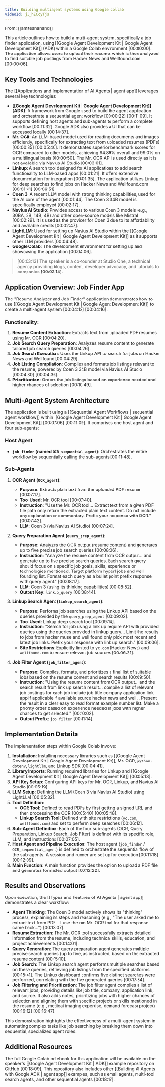 ```yaml
---
title: Building multiagent systems using Google collab
videoId: ji_hECcyTjs
---
```


From: [[amiteshanand]] <br/> 

This article outlines how to build a multi-agent system, specifically a job finder application, using [[Google Agent Development Kit | Google Agent Development Kit]] (ADK) within a Google Colab environment <a class="yt-timestamp" data-t="00:00:00">[00:00:00]</a>. The application allows users to upload their resume, which is then analyzed to find suitable job postings from Hacker News and Wellfound.com <a class="yt-timestamp" data-t="00:00:06">[00:00:06]</a>.

## Key Tools and Technologies

The [[Applications and Implementation of AI Agents | agent app]] leverages several key technologies:

*   **[[Google Agent Development Kit | Google Agent Development Kit]] (ADK)**: A framework from Google used to build the agent application and orchestrate a sequential agent workflow <a class="yt-timestamp" data-t="00:00:22">[00:00:22]</a> <a class="yt-timestamp" data-t="00:11:09">[00:11:09]</a>. It supports defining host agents and sub-agents to perform a complete workflow <a class="yt-timestamp" data-t="00:11:32">[00:11:32]</a>. Google ADK also provides a UI that can be accessed locally <a class="yt-timestamp" data-t="00:14:37">[00:14:37]</a>.
*   **Mr. OCR**: An LLM-based model used for reading documents and images efficiently, specifically for extracting text from uploaded resumes (PDFs) <a class="yt-timestamp" data-t="00:00:35">[00:00:35]</a> <a class="yt-timestamp" data-t="00:05:40">[00:05:40]</a>. It demonstrates superior benchmark scores for OCR compared to other models, achieving 94.89% overall and 99.0% on a multilingual basis <a class="yt-timestamp" data-t="00:00:50">[00:00:50]</a>. The Mr. OCR API is used directly as it is not available via Navius AI Studio <a class="yt-timestamp" data-t="00:03:01">[00:03:01]</a>.
*   **Linkup**: A search tool designed for AI applications to add search functionality to LLM-based apps <a class="yt-timestamp" data-t="00:01:21">[00:01:21]</a>. It offers extensive documentation for integration <a class="yt-timestamp" data-t="00:01:35">[00:01:35]</a>. The application utilizes Linkup for deep searches to find jobs on Hacker News and Wellfound.com <a class="yt-timestamp" data-t="00:01:41">[00:01:41]</a> <a class="yt-timestamp" data-t="00:06:51">[00:06:51]</a>.
*   **Coen 3**: A recent LLM model with strong thinking capabilities, used for the AI core of the agent <a class="yt-timestamp" data-t="00:01:44">[00:01:44]</a>. The Coen 3 34B model is specifically employed <a class="yt-timestamp" data-t="00:02:17">[00:02:17]</a>.
*   **Navius AI Studio**: Provides access to various Coen 3 models (e.g., 30BA, 3B, 14B, 4B) and other open-source models like Mistral <a class="yt-timestamp" data-t="00:02:29">[00:02:29]</a>. It is used as the provider for Coen 3 due to its affordability and available credits <a class="yt-timestamp" data-t="00:02:47">[00:02:47]</a>.
*   **LightLLM**: Used for setting up Navius AI Studio within the [[Google Agent Development Kit | Google Agent Development Kit]] as it supports other LLM providers <a class="yt-timestamp" data-t="00:04:48">[00:04:48]</a>.
*   **Google Colab**: The development environment for setting up and showcasing the application <a class="yt-timestamp" data-t="00:04:06">[00:04:06]</a>.

> [00:03:13] The speaker is a co-founder at Studio One, a technical agency providing blogs, content, developer advocacy, and tutorials to companies <a class="yt-timestamp" data-t="00:03:14">[00:03:14]</a>.

## Application Overview: Job Finder App

The "Resume Analyzer and Job Finder" application demonstrates how to use [[Google Agent Development Kit | Google Agent Development Kit]] to create a multi-agent system <a class="yt-timestamp" data-t="00:04:12">[00:04:12]</a> <a class="yt-timestamp" data-t="00:04:16">[00:04:16]</a>.

### Functionality:
1.  **Resume Content Extraction**: Extracts text from uploaded PDF resumes using Mr. OCR <a class="yt-timestamp" data-t="00:04:20">[00:04:20]</a>.
2.  **Job Search Query Preparation**: Analyzes resume content to generate tailored job search queries <a class="yt-timestamp" data-t="00:04:26">[00:04:26]</a>.
3.  **Job Search Execution**: Uses the Linkup API to search for jobs on Hacker News and Wellfound <a class="yt-timestamp" data-t="00:04:29">[00:04:29]</a>.
4.  **Job Listing Compilation**: Compiles and formats job listings relevant to the resume, powered by Coen 3 34B model via Navius AI Studio <a class="yt-timestamp" data-t="00:04:30">[00:04:30]</a> <a class="yt-timestamp" data-t="00:04:36">[00:04:36]</a>.
5.  **Prioritization**: Orders the job listings based on experience needed and higher chances of selection <a class="yt-timestamp" data-t="00:10:49">[00:10:49]</a>.

## Multi-Agent System Architecture

The application is built using a [[Sequential Agent Workflows | sequential agent workflow]] within [[Google Agent Development Kit | Google Agent Development Kit]] <a class="yt-timestamp" data-t="00:07:06">[00:07:06]</a> <a class="yt-timestamp" data-t="00:11:09">[00:11:09]</a>. It comprises one host agent and four sub-agents:

### Host Agent
*   **`job_finder` (named `OCR_sequential_agent`)**: Orchestrates the entire workflow by sequentially calling the sub-agents <a class="yt-timestamp" data-t="00:11:48">[00:11:48]</a>.

### Sub-Agents
1.  **OCR Agent (`OCR_agent`)**:
    *   **Purpose**: Extracts plain text from the uploaded PDF resume <a class="yt-timestamp" data-t="00:07:17">[00:07:17]</a>.
    *   **Tool Used**: Mr. OCR tool <a class="yt-timestamp" data-t="00:07:40">[00:07:40]</a>.
    *   **Instruction**: "Use the Mr. OCR tool... Extract text from a given PDF file path only return the extracted plain text content. Do not include any explanation or commentary. Prefix your response with OCR." <a class="yt-timestamp" data-t="00:07:42">[00:07:42]</a>.
    *   **LLM**: Coen 3 (via Navius AI Studio) <a class="yt-timestamp" data-t="00:07:24">[00:07:24]</a>.

2.  **Query Preparation Agent (`query_prep_agent`)**:
    *   **Purpose**: Analyzes the OCR output (resume content) and generates up to five precise job search queries <a class="yt-timestamp" data-t="00:08:06">[00:08:06]</a>.
    *   **Instruction**: "Analyze the resume content from OCR output... and generate up to five precise search queries. Each search query should focus on a specific job goals, skills, experience or technologies mentioned. Target platform hyperl jobs and well founding list. Format each query as a bullet point prefix response with query agent." <a class="yt-timestamp" data-t="00:08:17">[00:08:17]</a>.
    *   **LLM**: Coen 3 (using its thinking capabilities) <a class="yt-timestamp" data-t="00:08:52">[00:08:52]</a>.
    *   **Output Key**: `linkup_query` <a class="yt-timestamp" data-t="00:08:44">[00:08:44]</a>.

3.  **Linkup Search Agent (`linkup_search_agent`)**:
    *   **Purpose**: Performs job searches using the Linkup API based on the queries provided by the `query_prep_agent` <a class="yt-timestamp" data-t="00:09:02">[00:09:02]</a>.
    *   **Tool Used**: Linkup deep search tool <a class="yt-timestamp" data-t="00:09:14">[00:09:14]</a>.
    *   **Instruction**: "Search for job using a link up require API with provided queries using the queries provided in linkup query... Limit the results to jobs from hacker muse and well found only pick most recent and latest job links. Prefix your response with link up search." <a class="yt-timestamp" data-t="00:09:06">[00:09:06]</a>.
    *   **Site Restrictions**: Explicitly limited to `yc.com` (Hacker News) and `wellfound.com` to ensure relevant job sources <a class="yt-timestamp" data-t="00:06:21">[00:06:21]</a>.

4.  **Job Filter Agent (`job_filter_agent`)**:
    *   **Purpose**: Compiles, formats, and prioritizes a final list of suitable jobs based on the resume content and search results <a class="yt-timestamp" data-t="00:09:50">[00:09:50]</a>.
    *   **Instruction**: "Using the resume content from OCR output... and the search result from link up search result... compile a list of relevant job postings for each job include job title company application link app if applicable if available source hacker news and well... Present the result in a clear easy to read format example number list. Make a priority order based on experience needed in jobs with higher chances to get selected." <a class="yt-timestamp" data-t="00:10:02">[00:10:02]</a>.
    *   **Output Prefix**: `job filter` <a class="yt-timestamp" data-t="00:11:14">[00:11:14]</a>.

## Implementation Details

The implementation steps within Google Colab involve:

1.  **Installation**: Installing necessary libraries such as [[Google Agent Development Kit | Google Agent Development Kit]], Mr. OCR, `python-dotenv`, `lightllm`, and Linkup SDK <a class="yt-timestamp" data-t="00:04:41">[00:04:41]</a>.
2.  **Library Imports**: Running required libraries for Linkup and [[Google Agent Development Kit | Google Agent Development Kit]] <a class="yt-timestamp" data-t="00:05:13">[00:05:13]</a>.
3.  **API Key Setup**: Configuring API keys for Mr. OCR, Linkup, and Navius AI Studio <a class="yt-timestamp" data-t="00:05:19">[00:05:19]</a>.
4.  **LLM Setup**: Defining the LLM (Coen 3 via Navius AI Studio) using LightLLM <a class="yt-timestamp" data-t="00:05:32">[00:05:32]</a>.
5.  **Tool Definition**:
    *   **OCR Tool**: Defined to read PDFs by first getting a signed URL and then processing the OCR <a class="yt-timestamp" data-t="00:05:40">[00:05:40]</a> <a class="yt-timestamp" data-t="00:05:48">[00:05:48]</a>.
    *   **Linkup Search Tool**: Defined with site restrictions (`yc.com`, `wellfound.com`) and set to perform deep searches <a class="yt-timestamp" data-t="00:06:12">[00:06:12]</a>.
6.  **Sub-Agent Definition**: Each of the four sub-agents (OCR, Query Preparation, Linkup Search, Job Filter) is defined with its specific role, LLM, and instructions <a class="yt-timestamp" data-t="00:07:05">[00:07:05]</a>.
7.  **Host Agent and Pipeline Execution**: The host agent (`job_finder` / `OCR_sequential_agent`) is defined to orchestrate the sequential flow of the sub-agents. A session and runner are set up for execution <a class="yt-timestamp" data-t="00:11:18">[00:11:18]</a> <a class="yt-timestamp" data-t="00:12:09">[00:12:09]</a>.
8.  **Main Function**: A main function provides the option to upload a PDF file and generates formatted output <a class="yt-timestamp" data-t="00:12:22">[00:12:22]</a>.

## Results and Observations

Upon execution, the [[Types and Features of AI Agents | agent app]] demonstrates a clear workflow:

*   **Agent Thinking**: The Coen 3 model actively shows its "thinking" process, explaining its steps and reasoning (e.g., "The user asked me to extract text from PDF... I use the run Mr. OCR tool for that response came back...") <a class="yt-timestamp" data-t="00:13:07">[00:13:07]</a>.
*   **Resume Extraction**: The Mr. OCR tool successfully extracts detailed information from the resume, including technical skills, education, and project achievements <a class="yt-timestamp" data-t="00:14:01">[00:14:01]</a>.
*   **Query Generation**: The query preparation agent generates multiple precise search queries (up to five, as instructed) based on the extracted resume content <a class="yt-timestamp" data-t="00:15:10">[00:15:10]</a>.
*   **Job Search**: The Linkup search agent performs multiple searches based on these queries, retrieving job listings from the specified platforms <a class="yt-timestamp" data-t="00:15:41">[00:15:41]</a>. The Linkup dashboard confirms five distinct searches were performed, correlating with the five generated queries <a class="yt-timestamp" data-t="00:17:34">[00:17:34]</a>.
*   **Job Filtering and Prioritization**: The job filter agent compiles a list of relevant jobs, providing details like job title, company, application link, and source. It also adds notes, prioritizing jobs with higher chances of selection and aligning them with specific projects or skills mentioned in the resume (e.g., medical imaging expertise, demand forecast project) <a class="yt-timestamp" data-t="00:16:12">[00:16:12]</a> <a class="yt-timestamp" data-t="00:16:47">[00:16:47]</a>.

This demonstration highlights the effectiveness of a multi-agent system in automating complex tasks like job searching by breaking them down into sequential, specialized agent roles.

## Additional Resources

The full Google Colab notebook for this application will be available on the speaker's [[Google Agent Development Kit | ADK]] example repository on GitHub <a class="yt-timestamp" data-t="00:18:09">[00:18:09]</a>. This repository also includes other [[Building AI Agents with Google ADK | agent app]] examples, such as email agents, multi-tool search agents, and other sequential agents <a class="yt-timestamp" data-t="00:18:17">[00:18:17]</a>.